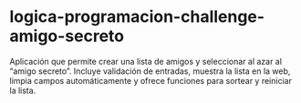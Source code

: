 # logica-programacion-challenge-amigo-secreto
Aplicación que permite crear una lista de amigos y seleccionar al azar al “amigo secreto”. Incluye validación de entradas, muestra la lista en la web, limpia campos automáticamente y ofrece funciones para sortear y reiniciar la lista.
